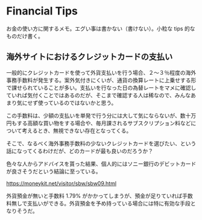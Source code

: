 # Financial Tips

お金の使い方に関するメモ。エグい事は書かない（書けない）。小粒な tips 的なものだけ書く。

## 海外サイトにおけるクレジットカードの支払い

一般的にクレジットカードを使って外貨支払いを行う場合、２〜３％程度の海外事務手数料が発生する。案外気付きにくいが、通貨の換算レートに上乗せする形で課せられていることが多い。支払いを行なった日の為替レートをマメに確認していれば気付くことではあるのだが、そこまで確認する人は稀なので、みんなあまり気にせず使っているのではないかと思う。

この手数料は、少額の支払いを単発で行う分には大して気にならないが、数十万円もする高額な買い物をする場合や、毎月課されるサブスクリプション料などについて考えるとき、無視できない存在となってくる。

そこで、なるべく海外事務手数料の少ないクレジットカードを選びたい、という話になってくるわけだが、どのカードが最も良いのだろうか？

色々な人からアドバイスを貰った結果、個人的にはソニー銀行のデビットカードが良さそうだという結論に至っている。

https://moneykit.net/visitor/sbw/sbw09.html

外貨預金が無いと手数料 1.79% がかかってしまうが、預金が足りていれば手数料無しで支払いができる。外貨預金を予め持っている場合には特に有効な手段となりそうだ。
